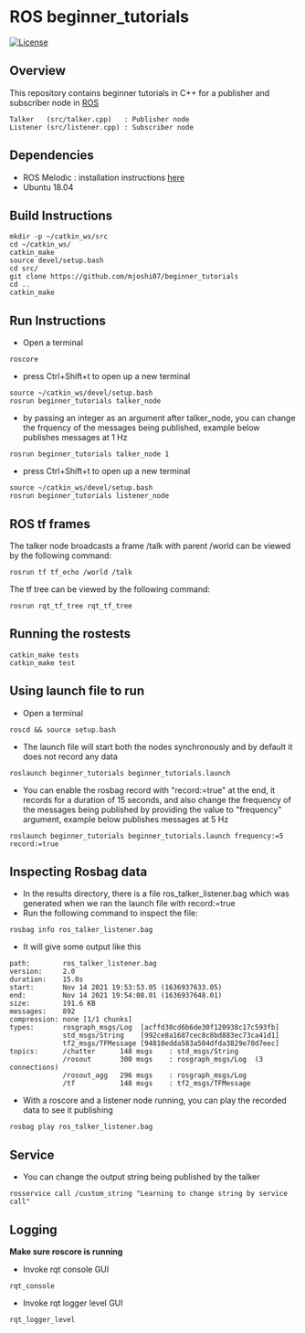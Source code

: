 # ROS beginner_tutorials

[![License](https://img.shields.io/badge/License-BSD_3--Clause-blue.svg)](https://opensource.org/licenses/BSD-3-Clause)

## Overview
This repository contains beginner tutorials in C++ for a publisher and subscriber node in [ROS](http://wiki.ros.org/ROS/Tutorials/WritingPublisherSubscriber%28c%2B%2B%29)

```
Talker   (src/talker.cpp)   : Publisher node
Listener (src/listener.cpp) : Subscriber node
```

## Dependencies
* ROS Melodic : installation instructions [here](http://wiki.ros.org/melodic/Installation/Ubuntu)
* Ubuntu 18.04

## Build Instructions
```
mkdir -p ~/catkin_ws/src
cd ~/catkin_ws/
catkin_make
source devel/setup.bash
cd src/
git clone https://github.com/mjoshi07/beginner_tutorials
cd ..
catkin_make
```
## Run Instructions
* Open a terminal
```
roscore
```
* press Ctrl+Shift+t to open up a new terminal
```
source ~/catkin_ws/devel/setup.bash
rosrun beginner_tutorials talker_node
```
* by passing an integer as an argument after talker_node, you can change the frquency of the messages being published, example below publishes messages at 1 Hz
```
rosrun beginner_tutorials talker_node 1
```
* press Ctrl+Shift+t to open up a new terminal
```
source ~/catkin_ws/devel/setup.bash
rosrun beginner_tutorials listener_node
```
## ROS tf frames
The talker node broadcasts a frame /talk with parent /world can be viewed by the following command:
```
rosrun tf tf_echo /world /talk
```
The tf tree can be viewed by the following command:
```
rosrun rqt_tf_tree rqt_tf_tree
```
## Running the rostests
```
catkin_make tests
catkin_make test
```
## Using launch file to run 
* Open a terminal
```
roscd && source setup.bash
```
* The launch file will start both the nodes synchronously and by default it does not record any data
```
roslaunch beginner_tutorials beginner_tutorials.launch
```
* You can enable the rosbag record with "record:=true" at the end, it records for a duration of 15 seconds, and also change the frequency of the messages being published by providing the value to "frequency" argument, example below publishes messages at 5 Hz
```
roslaunch beginner_tutorials beginner_tutorials.launch frequency:=5 record:=true
```
## Inspecting Rosbag data
* In the results directory, there is a file ros_talker_listener.bag which was generated when we ran the launch file with record:=true
* Run the following command to inspect the file:
```
rosbag info ros_talker_listener.bag
```
* It will give some output like this
```
path:        ros_talker_listener.bag
version:     2.0
duration:    15.0s
start:       Nov 14 2021 19:53:53.05 (1636937633.05)
end:         Nov 14 2021 19:54:08.01 (1636937648.01)
size:        191.6 KB
messages:    892
compression: none [1/1 chunks]
types:       rosgraph_msgs/Log  [acffd30cd6b6de30f120938c17c593fb]
             std_msgs/String    [992ce8a1687cec8c8bd883ec73ca41d1]
             tf2_msgs/TFMessage [94810edda583a504dfda3829e70d7eec]
topics:      /chatter      148 msgs    : std_msgs/String   
             /rosout       300 msgs    : rosgraph_msgs/Log  (3 connections)
             /rosout_agg   296 msgs    : rosgraph_msgs/Log 
             /tf           148 msgs    : tf2_msgs/TFMessage

```
* With a roscore and a listener node running, you can play the recorded data to see it publishing
```
rosbag play ros_talker_listener.bag
```


## Service
* You can change the output string being published by the talker
```
rosservice call /custom_string "Learning to change string by service call"
```
## Logging
**Make sure roscore is running**
* Invoke rqt console GUI
```
rqt_console
```
* Invoke rqt logger level GUI
```
rqt_logger_level
```

